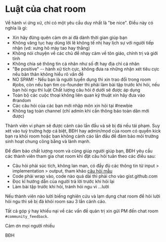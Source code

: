 # Luật của chat room

Về hành vi ứng xử, chỉ có một yêu cầu duy nhất là "be nice". Điều này có nghĩa là gì:

* Xin hãy đừng quên cảm ơn ai đã dành thời gian giúp bạn
* Không văng tục hay dùng lời lẽ không tế nhị hay lịch sự với người tiếp nhận (vd: xưng hô mày tao hay thằng)
* Không nói chuyện về các chủ đề nhạy cảm về tôn giáo, chính trị và giới tính
* Không chia sẻ thông tin cá nhân như số đt hay địa chỉ cá nhân
* "Be positive" -- hành xử tích cực, không đưa ra những nhận xét tiêu cực nếu bản thân không hiểu rõ vấn đề
* NO SPAM! - Nếu bạn là người tuyển dụng thì xin trao đổi trong room #jobs, còn nếu bạn tìm co-founder thì phải làm bài tập trước khi hỏi, nếu bạn hỏi ngu thì luật Chất lượng câu hỏi ở dưới sẽ được áp dụng
* Toàn bộ các cuộc thoại không liên quan kỹ thuật xin hãy đưa vào #random
* Các câu hỏi của các bạn mới nhập môn xin hỏi tại #newbie
* Không tag toàn channel (chỉ admin khi cần thông báo toàn dân mới được)

Thành viên vi phạm sẽ được cảnh cáo lần đầu và sẽ bị đá nếu tái phạm. Suy xét vào tuỳ trường hợp cá biệt, BĐH hay admin/mod của room có quyền kick bạn ra khỏi room hoặc ban không cảnh cáo lần đầu để đảm bảo môi trường sinh hoạt chung công bằng và lành mạnh.

Để đảm bảo chất lượng room và cũng giúp người giúp bạn, BĐH yêu cầu các thành viên tham gia chat room
khi đặt câu hỏi tuân theo các điều sau:

* Câu hỏi phải súc tích, không lan man, có đầy đủ các thông tin từ input > implementation > output, tham khảo [câu hỏi mẫu](https://github.com/ruby-vietnam/docs/blob/master/good_question_example.md)
* Code phải wrap vào, code nào quá dài thì phải cho vào gist.github.com
* Đọc kĩ hướng dẫn của người trả lời trước khi hỏi lại 
* Làm bài tập trước khi hỏi, tránh hỏi ngu vì ...lười

Nếu thành viên nào lười biếng nghiên cứu và lạm dụng chat room để hỏi lười hỏi ngu thì sẽ bị đá khỏi room sau 3 lần cảnh cáo.

Tất cả góp ý hay khiếu nại về các vấn đề quản trị xin gửi PM đến chat room `#community_feedback`.

Cảm ơn mọi người nhiều

BĐH

